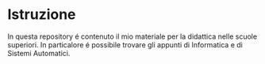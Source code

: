 # Istruzione

In questa repository é contenuto il mio materiale per la didattica nelle scuole superiori.
In particalore é possibile trovare gli appunti di Informatica e di Sistemi Automatici.
